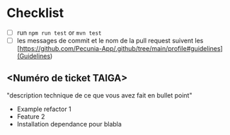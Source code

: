 # Checklist

- [ ] run `npm run test` or `mvn test`
- [ ] les messages de commit et le nom de la pull request suivent les [<https://github.com/Pecunia-App/.github/tree/main/profile#guidelines](Guidelines>)

## <Numéro de ticket TAIGA>

"description technique de ce que vous avez fait en bullet point"

- Example refactor 1
- Feature 2
- Installation dependance pour blabla
